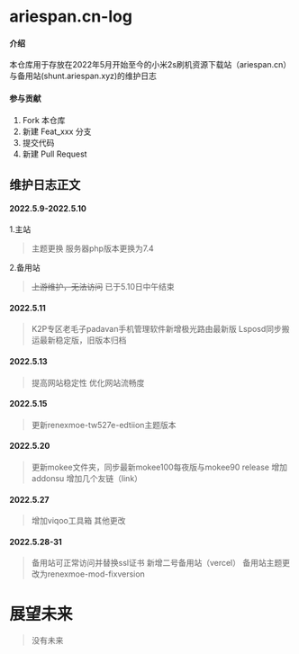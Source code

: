 # ariespan.cn-log

#### 介绍
本仓库用于存放在2022年5月开始至今的小米2s刷机资源下载站（ariespan.cn）与备用站(shunt.ariespan.xyz)的维护日志

#### 参与贡献

1.  Fork 本仓库
2.  新建 Feat_xxx 分支
3.  提交代码
4.  新建 Pull Request

## 维护日志正文
#### 2022.5.9-2022.5.10
1.主站
> 主题更换
> 服务器php版本更换为7.4

2.备用站
> ~~上游维护，无法访问~~
> 已于5.10日中午结束
#### 2022.5.11
> K2P专区老毛子padavan手机管理软件新增极光路由最新版
> Lsposd同步搬运最新稳定版，旧版本归档
#### 2022.5.13
> 提高网站稳定性
> 优化网站流畅度
#### 2022.5.15
> 更新renexmoe-tw527e-edtiion主题版本
#### 2022.5.20
> 更新mokee文件夹，同步最新mokee100每夜版与mokee90 release
> 增加addonsu
> 增加几个友链（link）
#### 2022.5.27
> 增加viqoo工具箱
> 其他更改
#### 2022.5.28-31
> 备用站可正常访问并替换ssl证书
> 新增二号备用站（vercel）
> 备用站主题更改为renexmoe-mod-fixversion
# 展望未来
> 没有未来
